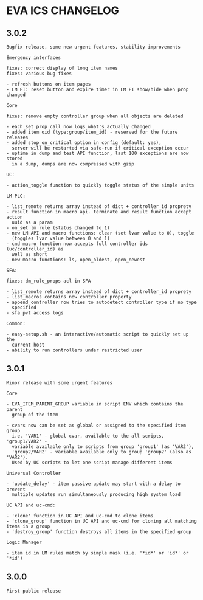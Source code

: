 EVA ICS CHANGELOG
=================

3.0.2
-----

    Bugfix release, some new urgent features, stability improvements

    Emergency interfaces

    fixes: correct display of long item names
    fixes: various bug fixes

    - refresh buttons on item pages
    - LM EI: reset button and expire timer in LM EI show/hide when prop changed

    Core

    fixes: remove empty controller group when all objects are deleted

    - each set_prop call now logs what's actually changed
    - added item oid (type:group/item_id) - reserved for the future releases
    - added stop_on_critical option in config (default: yes),
      server will be restarted via safe-run if critical exception occur
    - uptime in dump and test API function, last 100 exceptions are now stored
      in a dump, dumps are now compressed with gzip

    UC:

    - action_toggle function to quickly toggle status of the simple units 

    LM PLC:

    - list_remote returns array instead of dict + controller_id proprety
    - result function in macro api. terminate and result function accept action
      uuid as a param
    - on_set lm rule (status changed to 1)
    - new LM API and macro functions: clear (set lvar value to 0), toggle
      (toggles lvar value between 0 and 1)
    - cmd macro function now accepts full controller ids (uc/controller_id) as
      well as short
    - new macro functions: ls, open_oldest, open_newest

    SFA:

    fixes: dm_rule_props acl in SFA

    - list_remote returns array instead of dict + controller_id proprety
    - list_macros contains now controller property
    - append_controller now tries to autodetect controller type if no type
      specified
    - sfa pvt access logs

    Common:

    - easy-setup.sh - an interactive/automatic script to quickly set up the
      current host
    - ability to run controllers under restricted user

3.0.1
-----

    Minor release with some urgent features

    Core

    - EVA_ITEM_PARENT_GROUP variable in script ENV which contains the parent
      group of the item

    - cvars now can be set as global or assigned to the specified item group
      i.e. 'VAR1' - global cvar, available to the all scripts, 'group1/VAR2' -
      variable available only to scripts from group 'group1' (as 'VAR2'),
      'group2/VAR2' - variable available only to group 'group2' (also as 'VAR2').
      Used by UC scripts to let one script manage different items

    Universal Controller

    - 'update_delay' - item passive update may start with a delay to prevent
      multiple updates run simultaneously producing high system load

    UC API and uc-cmd:

    - 'clone' function in UC API and uc-cmd to clone items
    - 'clone_group' function in UC API and uc-cmd for cloning all matching items in a group
    - 'destroy_group' function destroys all items in the specified group

    Logic Manager

    - item id in LM rules match by simple mask (i.e. '*id*' or 'id*' or '*id')

3.0.0
-----

    First public release
